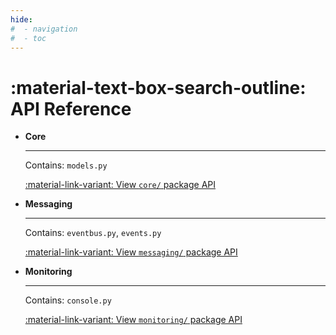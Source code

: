 ```yaml
---
hide:
#  - navigation
#  - toc
---
```


# :material-text-box-search-outline: **API** Reference

<div class="grid cards" markdown>


-   __Core__&nbsp;&nbsp;

    ---

    Contains: `models.py`


    [:material-link-variant: View `core/` package API](core/models.md)

-   __Messaging__&nbsp;&nbsp;

    ---

    Contains: `eventbus.py`, `events.py`


    [:material-link-variant: View `messaging/` package API](messaging/eventbus.md)

-   __Monitoring__&nbsp;&nbsp;

    ---

    Contains: `console.py`


    [:material-link-variant: View `monitoring/` package API](monitoring/console.md)

</div>

